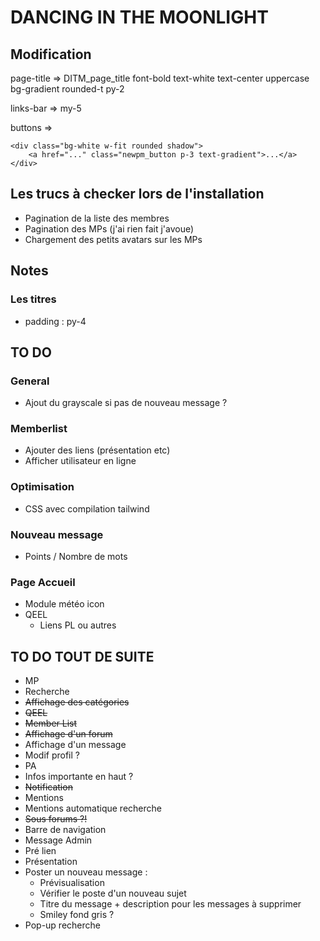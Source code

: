 # DANCING IN THE MOONLIGHT

## Modification
page-title => DITM_page_title font-bold text-white text-center uppercase bg-gradient rounded-t py-2

links-bar => my-5

buttons =>         
```
<div class="bg-white w-fit rounded shadow">
    <a href="..." class="newpm_button p-3 text-gradient">...</a>
</div>
```

## Les trucs à checker lors de l'installation
* Pagination de la liste des membres
* Pagination des MPs (j'ai rien fait j'avoue)
* Chargement des petits avatars sur les MPs

## Notes
### Les titres
* padding : py-4

## TO DO
### General
* Ajout du grayscale si pas de nouveau message ?
### Memberlist
* Ajouter des liens (présentation etc)
* Afficher utilisateur en ligne
### Optimisation
* CSS avec compilation tailwind 
### Nouveau message
* Points / Nombre de mots
### Page Accueil
* Module météo icon
* QEEL
    * Liens PL ou autres 

## TO DO TOUT DE SUITE
* MP
* Recherche
* ~~Affichage des catégories~~
* ~~QEEL~~
* ~~Member List~~
* ~~Affichage d'un forum~~
* Affichage d'un message
* Modif profil ?
* PA
* Infos importante en haut ?
* ~~Notification~~
* Mentions
* Mentions automatique recherche
* ~~Sous forums ?!~~
* Barre de navigation
* Message Admin
* Pré lien
* Présentation
* Poster un nouveau message : 
    * Prévisualisation
    * Vérifier le poste d'un nouveau sujet
    * Titre du message + description pour les messages à supprimer
    * Smiley fond gris ?
* Pop-up recherche